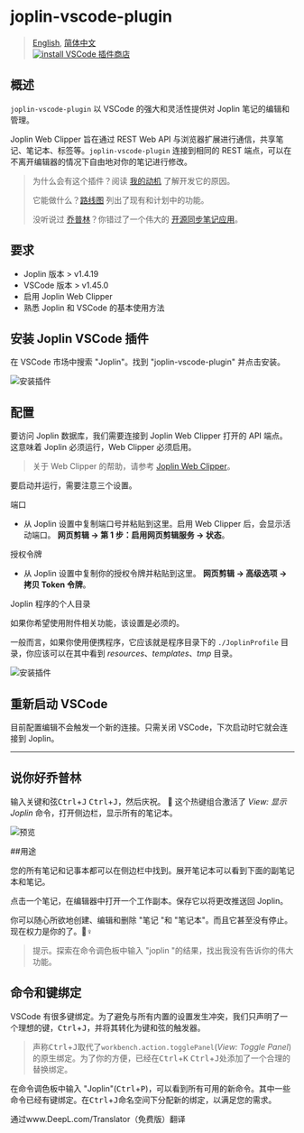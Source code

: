 # joplin-vscode-plugin

> [English](https://github.com/rxliuli/joplin-vscode-plugin/blob/master/README.md), [简体中文](https://github.com/rxliuli/joplin-vscode-plugin/blob/master/README.ZH_CN.md)  
> [![install](https://img.shields.io/visual-studio-marketplace/i/rxliuli.joplin-vscode-plugin) VSCode 插件商店](https://marketplace.visualstudio.com/items?itemName=rxliuli.joplin-vscode-plugin&ssr=false#overview)

## 概述

`joplin-vscode-plugin` 以 VSCode 的强大和灵活性提供对 Joplin 笔记的编辑和管理。

Joplin Web Clipper 旨在通过 REST Web API 与浏览器扩展进行通信，共享笔记、笔记本、标签等。`joplin-vscode-plugin` 连接到相同的 REST 端点，可以在不离开编辑器的情况下自由地对你的笔记进行修改。

> 为什么会有这个插件？阅读 [我的动机](_navbar/other/why) 了解开发它的原因。
>
> 它能做什么？[路线图](../other/roadmap) 列出了现有和计划中的功能。
>
> 没听说过 [乔普林](https://joplinapp.org/)？你错过了一个伟大的 [开源同步笔记应用](https://joplinapp.org/)。

## 要求

- Joplin 版本 > v1.4.19
- VSCode 版本 > v1.45.0
- 启用 Joplin Web Clipper
- 熟悉 Joplin 和 VSCode 的基本使用方法

## 安装 Joplin VSCode 插件

在 VSCode 市场中搜索 "Joplin"。找到 "joplin-vscode-plugin" 并点击安装。

![安装插件](../../../_media/install-plugin.png)

## 配置

要访问 Joplin 数据库，我们需要连接到 Joplin Web Clipper 打开的 API 端点。这意味着 Joplin 必须运行，Web Clipper 必须启用。

> 关于 Web Clipper 的帮助，请参考 [Joplin Web Clipper](https://joplinapp.org/clipper/)。

要启动并运行，需要注意三个设置。

端口

- 从 Joplin 设置中复制端口号并粘贴到这里。启用 Web Clipper 后，会显示活动端口。
  **网页剪辑 -> 第 1 步：启用网页剪辑服务 -> 状态**。

授权令牌

- 从 Joplin 设置中复制你的授权令牌并粘贴到这里。
  **网页剪辑 -> 高级选项 -> 拷贝 Token 令牌**。

Joplin 程序的个人目录

如果你希望使用附件相关功能，该设置是必须的。

一般而言，如果你使用便携程序，它应该就是程序目录下的 `./JoplinProfile` 目录，你应该可以在其中看到 _resources_、_templates_、_tmp_ 目录。

![安装插件](../../../_media/install-plugin.png)

## 重新启动 VSCode

目前配置编辑不会触发一个新的连接。只需关闭 VSCode，下次启动时它就会连接到 Joplin。

---

## 说你好乔普林

输入关键和弦<kbd>Ctrl</kbd>+<kbd>J</kbd> <kbd>Ctrl</kbd>+<kbd>J</kbd>，然后庆祝。 :tada: 这个热键组合激活了 _View: 显示 Joplin_ 命令，打开侧边栏，显示所有的笔记本。

![预览](https://cdn.jsdelivr.net/gh/rxliuli/img-bed/20200623085740.png)

##用途

您的所有笔记和记事本都可以在侧边栏中找到。展开笔记本可以看到下面的副笔记本和笔记。

点击一个笔记，在编辑器中打开一个工作副本。保存它以将更改推送回 Joplin。

你可以随心所欲地创建、编辑和删除 "笔记 "和 "笔记本"。而且它甚至没有停止。现在权力是你的了。🦸♀️

> 提示。探索在命令调色板中输入 "joplin "的结果，找出我没有告诉你的伟大功能。

## 命令和键绑定

VSCode 有很多键绑定。为了避免与所有内置的设置发生冲突，我们只声明了一个理想的键，<kbd>Ctrl</kbd>+<kbd>J</kbd>，并将其转化为键和弦的触发器。

> 声称<kbd>Ctrl</kbd>+<kbd>J</kbd>取代了`workbench.action.togglePanel`(_View: Toggle Panel_)的原生绑定。为了你的方便，已经在<kbd>Ctrl</kbd>+<kbd>K</kbd> <kbd>Ctrl</kbd>+<kbd>J</kbd>处添加了一个合理的替换绑定。

在命令调色板中输入 "Joplin"(<kbd>Ctrl</kbd>+<kbd>P</kbd>)，可以看到所有可用的新命令。其中一些命令已经有键绑定。在<kbd>Ctrl</kbd>+<kbd>J</kbd>命名空间下分配新的绑定，以满足您的需求。

通过www.DeepL.com/Translator（免费版）翻译
